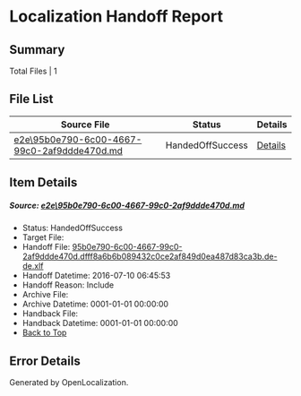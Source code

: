 # <a name='report-top'></a> Localization Handoff Report

## Summary
 Total Files | 1

## File List
 Source File | Status | Details 
 ----------- | ------ | ------- 
 [e2e\95b0e790-6c00-4667-99c0-2af9ddde470d.md](https://github.com/OpenLocalizationTestOrg/oltest/blob/7c54c6c49698b1681cbe31613243c22140efd0ed/e2e/95b0e790-6c00-4667-99c0-2af9ddde470d.md) | HandedOffSuccess | [Details](#1f365e4d3d2fbb7fb40c3c52410eb0487b5b2f366)

## Item Details
##### <a name='1f365e4d3d2fbb7fb40c3c52410eb0487b5b2f366'></a> Source: [e2e\95b0e790-6c00-4667-99c0-2af9ddde470d.md](https://github.com/OpenLocalizationTestOrg/oltest/blob/7c54c6c49698b1681cbe31613243c22140efd0ed/e2e/95b0e790-6c00-4667-99c0-2af9ddde470d.md)
* Status: HandedOffSuccess
* Target File: 
* Handoff File: [95b0e790-6c00-4667-99c0-2af9ddde470d.dfff8a6b6b089432c0ce2af849d0ea487d83ca3b.de-de.xlf](https://github.com/OpenLocalizationTestOrg/olhandoff-e2e/blob/48ef0723c60f5538c03fc09454490058bec21b76/ol-handoff/OpenLocalizationTestOrg/oltest-dede-fly/ci/ht/95b0e790-6c00-4667-99c0-2af9ddde470d.dfff8a6b6b089432c0ce2af849d0ea487d83ca3b.de-de.xlf)
* Handoff Datetime: 2016-07-10 06:45:53
* Handoff Reason: Include
* Archive File: 
* Archive Datetime: 0001-01-01 00:00:00
* Handback File: 
* Handback Datetime: 0001-01-01 00:00:00
* [Back to Top](#report-top)


## Error Details

Generated by OpenLocalization.
